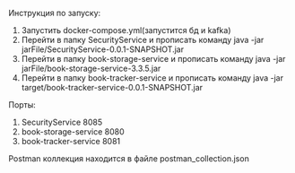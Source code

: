 Инструкция по запуску:
  1. Запустить docker-compose.yml(запустится бд и kafka)
  2. Перейти в папку SecurityService и прописать команду java -jar jarFile/SecurityService-0.0.1-SNAPSHOT.jar     
  3. Перейти в папку book-storage-service и прописать команду java -jar jarFile/book-storage-service-3.3.5.jar     
  4. Перейти в папку book-tracker-service и прописать команду java -jar target/book-tracker-service-0.0.1-SNAPSHOT.jar

Порты:
  1. SecurityService 8085
  2. book-storage-service 8080
  3. book-tracker-service 8081

Postman коллекция находится в файле postman_collection.json
